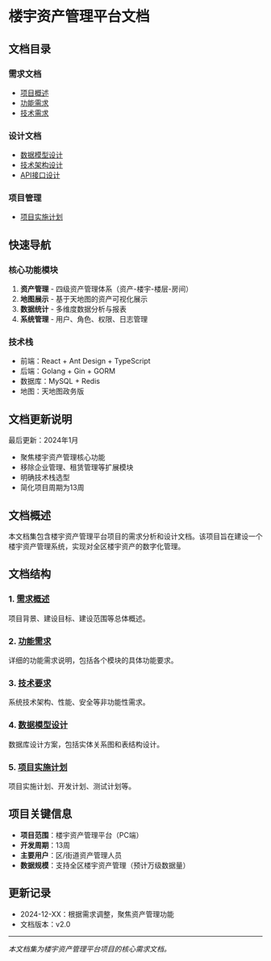 # 楼宇资产管理平台文档

## 文档目录

### 需求文档
- [项目概述](./requirements-overview.md)
- [功能需求](./functional-requirements.md)
- [技术需求](./technical-requirements.md)

### 设计文档
- [数据模型设计](./data-model-design.md)
- [技术架构设计](./technical-architecture.md)
- [API接口设计](./api-design.md)

### 项目管理
- [项目实施计划](./project-management.md)

## 快速导航

### 核心功能模块
1. **资产管理** - 四级资产管理体系（资产-楼宇-楼层-房间）
2. **地图展示** - 基于天地图的资产可视化展示
3. **数据统计** - 多维度数据分析与报表
4. **系统管理** - 用户、角色、权限、日志管理

### 技术栈
- 前端：React + Ant Design + TypeScript
- 后端：Golang + Gin + GORM
- 数据库：MySQL + Redis
- 地图：天地图政务版

## 文档更新说明

最后更新：2024年1月
- 聚焦楼宇资产管理核心功能
- 移除企业管理、租赁管理等扩展模块
- 明确技术栈选型
- 简化项目周期为13周

## 文档概述

本文档集包含楼宇资产管理平台项目的需求分析和设计文档。该项目旨在建设一个楼宇资产管理系统，实现对全区楼宇资产的数字化管理。

## 文档结构

### 1. [需求概述](requirements-overview.md)
项目背景、建设目标、建设范围等总体概述。

### 2. [功能需求](functional-requirements.md)
详细的功能需求说明，包括各个模块的具体功能要求。

### 3. [技术要求](technical-requirements.md)
系统技术架构、性能、安全等非功能性需求。

### 4. [数据模型设计](data-model-design.md)
数据库设计方案，包括实体关系图和表结构设计。

### 5. [项目实施计划](project-implementation.md)
项目实施计划、开发计划、测试计划等。

## 项目关键信息

- **项目范围**：楼宇资产管理平台（PC端）
- **开发周期**：13周
- **主要用户**：区/街道资产管理人员
- **数据规模**：支持全区楼宇资产管理（预计万级数据量）

## 更新记录

- 2024-12-XX：根据需求调整，聚焦资产管理功能
- 文档版本：v2.0

---

*本文档集为楼宇资产管理平台项目的核心需求文档。*